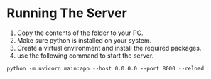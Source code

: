 # Running The Server

1. Copy the contents of the folder to your PC.
2. Make sure python is installed on your system.
3. Create a virtual environment and install the required packages.
4. use the following command to start the server.

```python -m uvicorn main:app --host 0.0.0.0 --port 8000 --reload```
